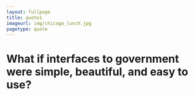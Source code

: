 ```yaml
---
layout: fullpage
title: quote1
imageurl: img/chicago_lunch.jpg
pagetype: quote
---
```



What if interfaces to government were simple, beautiful, and easy to use?
================
